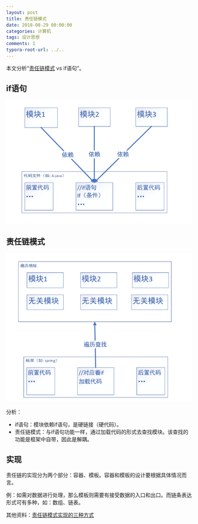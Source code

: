 ```yaml
---
layout: post
title: 责任链模式
date: 2018-08-29 00:00:00
categories: 计算机
tags: 设计思想
comments: 1
typora-root-url: ../..
---
```


本文分析“[责任链模式](http://www.runoob.com/design-pattern/chain-of-responsibility-pattern.html) vs if语句”。

## if语句

![1541994387297](/assets/blog_res/1541993038355.png)

## 责任链模式

![1541994419346](/assets/blog_res/1541994419346.png)

分析：

- if语句：模块依赖if语句，是硬链接（硬代码）。
- 责任链模式：与if语句功能一样，通过加载代码的形式去查找模块。该查找的功能是框架中自带，因此是解耦。

## 实现

责任链的实现分为两个部分：容器、模板。容器和模板的设计要根据具体情况而言。

例：如需对数据进行处理，那么模板则需要有接受数据的入口和出口。而链条表达形式可有多种，如：数组、链表。



其他资料：[责任链模式实现的三种方式](https://www.cnblogs.com/lizo/p/7503862.html)

